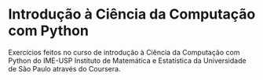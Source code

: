 # Introdução à Ciência da Computação com Python

Exercícios feitos no curso de introdução à Ciência da Computação com Python do IME-USP Instituto de Matemática e Estatística da Universidade de São Paulo através do Coursera.
